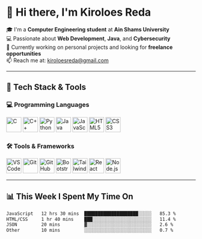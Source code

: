 # 👋 Hi there, I'm Kiroloes Reda

🎓 I'm a **Computer Engineering student** at **Ain Shams University**  
💻 Passionate about **Web Development**, **Java**, and **Cybersecurity**  
🔭 Currently working on personal projects and looking for **freelance opportunities**  
📫 Reach me at: [kiroloesreda@gmail.com](mailto:kiroloesreda@gmail.com)

---

## 🚀 Tech Stack & Tools

### 💻 Programming Languages
<p>
  <img src="https://cdn.jsdelivr.net/gh/devicons/devicon/icons/c/c-original.svg" width="40" alt="C" />
  <img src="https://cdn.jsdelivr.net/gh/devicons/devicon/icons/cplusplus/cplusplus-original.svg" width="40" alt="C++" />
  <img src="https://cdn.jsdelivr.net/gh/devicons/devicon/icons/python/python-original.svg" width="40" alt="Python" />
  <img src="https://cdn.jsdelivr.net/gh/devicons/devicon/icons/java/java-original.svg" width="40" alt="Java" />
  <img src="https://cdn.jsdelivr.net/gh/devicons/devicon/icons/javascript/javascript-original.svg" width="40" alt="JavaScript" />
  <img src="https://cdn.jsdelivr.net/gh/devicons/devicon/icons/html5/html5-original.svg" width="40" alt="HTML5" />
  <img src="https://cdn.jsdelivr.net/gh/devicons/devicon/icons/css3/css3-original.svg" width="40" alt="CSS3" />
</p>

### 🛠️ Tools & Frameworks
<p>
  <img src="https://cdn.jsdelivr.net/gh/devicons/devicon/icons/vscode/vscode-original.svg" width="40" alt="VS Code" />
  <img src="https://cdn.jsdelivr.net/gh/devicons/devicon/icons/git/git-original.svg" width="40" alt="Git" />
  <img src="https://cdn.jsdelivr.net/gh/devicons/devicon/icons/github/github-original.svg" width="40" alt="GitHub" />
  <img src="https://cdn.jsdelivr.net/gh/devicons/devicon/icons/bootstrap/bootstrap-original.svg" width="40" alt="Bootstrap" />
  <img src="https://www.vectorlogo.zone/logos/tailwindcss/tailwindcss-icon.svg" width="40" alt="Tailwind CSS" />
  <img src="https://cdn.jsdelivr.net/gh/devicons/devicon/icons/react/react-original.svg" width="40" alt="React" />
  <img src="https://cdn.jsdelivr.net/gh/devicons/devicon/icons/nodejs/nodejs-original.svg" width="40" alt="Node.js" />
</p>

---

## 📊 This Week I Spent My Time On
<!--START_SECTION:waka-->

```txt
JavaScript   12 hrs 30 mins  ████████████████████░░░░░   85.3 %
HTML/CSS     1 hr 40 mins    ███░░░░░░░░░░░░░░░░░░░░░░   11.4 %
JSON         20 mins         ▓░░░░░░░░░░░░░░░░░░░░░░░░   2.6 %
Other        10 mins         ░░░░░░░░░░░░░░░░░░░░░░░░░   0.7 %
